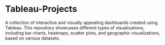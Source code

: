 # Tableau-Projects
A collection of interactive and visually appealing dashboards created using Tableau. This repository showcases different types of visualizations, including bar charts, heatmaps, scatter plots, and geographic visualizations, based on various datasets.
